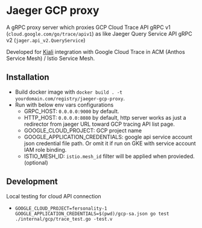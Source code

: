 #  Jaeger GCP proxy 

A gRPC proxy server which proxies GCP Cloud Trace API gRPC v1 (`cloud.google.com/go/trace/apiv1`) as like Jaeger Query Service API gRPC v2 (`jager.api_v2.QueryService`)

Developed for [Kiali](https://kiali.io/) integration with Google Cloud Trace in ACM (Anthos Service Mesh) / Istio Service Mesh.

## Installation
- Build docker image with `docker build . -t yourdomain.com/registry/jaeger-gcp-proxy`.
- Run with below env vars configurations
  - GRPC_HOST: `0.0.0.0:9000` by default.
  - HTTP_HOST: `0.0.0.0:8080` by default, http server works as just a redirector from jaeger URL toward GCP tracing API list page.
  - GOOGLE_CLOUD_PROJECT: GCP project name
  - GOOGLE_APPLICATION_CREDENTIALS: google api service account json credential file path. Or omit it if run on GKE with service account IAM role binding.
  - ISTIO_MESH_ID: `istio.mesh_id` filter will be applied when provieded. (optional) 

## Development
Local testing for cloud API connection 
- `GOOGLE_CLOUD_PROJECT=fersonality-1 GOOGLE_APPLICATION_CREDENTIALS=$(pwd)/gcp-sa.json go test ./internal/gcp/trace_test.go -test.v`

